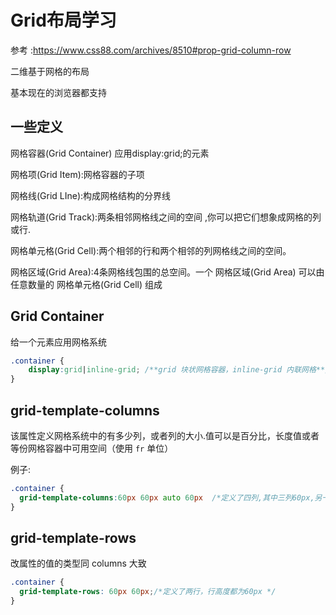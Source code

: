 # Grid布局学习

参考   :https://www.css88.com/archives/8510#prop-grid-column-row

 二维基于网格的布局

基本现在的浏览器都支持

## 一些定义

网格容器(Grid Container) 应用display:grid;的元素

网格项(Grid Item):网格容器的子项

网格线(Grid LIne):构成网格结构的分界线

网格轨道(Grid Track):两条相邻网格线之间的空间 ,你可以把它们想象成网格的列或行.

网格单元格(Grid Cell):两个相邻的行和两个相邻的列网格线之间的空间。

网格区域(Grid Area):4条网格线包围的总空间。一个 网格区域(Grid Area) 可以由任意数量的 网格单元格(Grid Cell) 组成

## Grid Container

给一个元素应用网格系统

```css
.container {
    display:grid|inline-grid; /**grid 块状网格容器，inline-grid 内联网格**/
}
```

## grid-template-columns 

该属性定义网格系统中的有多少列，或者列的大小.值可以是百分比，长度值或者等份网格容器中可用空间（使用 `fr` 单位）

例子:

```css
.container {
  grid-template-columns:60px 60px auto 60px  /*定义了四列,其中三列60px,另一列自动填充父元素的剩余空间*/
}
```

## grid-template-rows

改属性的值的类型同 columns 大致

```css
.container {
  grid-template-rows: 60px 60px;/*定义了两行，行高度都为60px */
}
```

